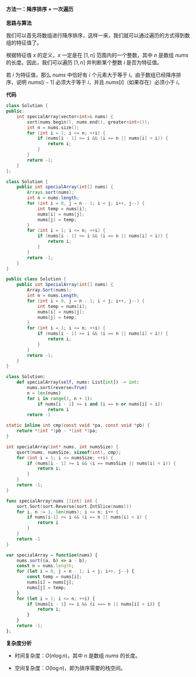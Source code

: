 #### 方法一：降序排序 + 一次遍历

**思路与算法**

我们可以首先将数组进行降序排序，这样一来，我们就可以通过遍历的方式得到数组的特征值了。

根据特征值 $x$ 的定义，$x$ 一定是在 $[1, n]$ 范围内的一个整数，其中 $n$ 是数组 $\textit{nums}$ 的长度。因此，我们可以遍历 $[1, n]$ 并判断某个整数 $i$ 是否为特征值。

若 $i$ 为特征值，那么 $\textit{nums}$ 中恰好有 $i$ 个元素大于等于 $i$。由于数组已经降序排序，说明 $\textit{nums}[i-1]$ 必须大于等于 $i$，并且 $\textit{nums}[i]$（如果存在）必须小于 $i$。

**代码**

```C++ [sol1-C++]
class Solution {
public:
    int specialArray(vector<int>& nums) {
        sort(nums.begin(), nums.end(), greater<int>());
        int n = nums.size();
        for (int i = 1; i <= n; ++i) {
            if (nums[i - 1] >= i && (i == n || nums[i] < i)) {
                return i;
            }
        }
        return -1;
    }
};
```

```Java [sol1-Java]
class Solution {
    public int specialArray(int[] nums) {
        Arrays.sort(nums);
        int n = nums.length;
        for (int i = 0, j = n - 1; i < j; i++, j--) {
            int temp = nums[i];
            nums[i] = nums[j];
            nums[j] = temp;
        }
        for (int i = 1; i <= n; ++i) {
            if (nums[i - 1] >= i && (i == n || nums[i] < i)) {
                return i;
            }
        }
        return -1;
    }
}
```

```C# [sol1-C#]
public class Solution {
    public int SpecialArray(int[] nums) {
        Array.Sort(nums);
        int n = nums.Length;
        for (int i = 0, j = n - 1; i < j; i++, j--) {
            int temp = nums[i];
            nums[i] = nums[j];
            nums[j] = temp;
        }
        for (int i = 1; i <= n; ++i) {
            if (nums[i - 1] >= i && (i == n || nums[i] < i)) {
                return i;
            }
        }
        return -1;
    }
}
```

```Python [sol1-Python3]
class Solution:
    def specialArray(self, nums: List[int]) -> int:
        nums.sort(reverse=True)
        n = len(nums)
        for i in range(1, n + 1):
            if nums[i - 1] >= i and (i == n or nums[i] < i):
                return i
        return -1
```

```C [sol1-C]
static inline int cmp(const void *pa, const void *pb) {
    return *(int *)pb - *(int *)pa;
}

int specialArray(int* nums, int numsSize) {
    qsort(nums, numsSize, sizeof(int), cmp);
    for (int i = 1; i <= numsSize; ++i) {
        if (nums[i - 1] >= i && (i == numsSize || nums[i] < i)) {
            return i;
        }
    }
    return -1;
}
```

```go [sol1-Golang]
func specialArray(nums []int) int {
    sort.Sort(sort.Reverse(sort.IntSlice(nums)))
    for i, n := 1, len(nums); i <= n; i++ {
        if nums[i-1] >= i && (i == n || nums[i] < i) {
            return i
        }
    }
    return -1
}
```

```JavaScript [sol1-JavaScript]
var specialArray = function(nums) {
    nums.sort((a, b) => a - b);
    const n = nums.length;
    for (let i = 0, j = n - 1; i < j; i++, j--) {
        const temp = nums[i];
        nums[i] = nums[j];
        nums[j] = temp;
    }
    for (let i = 1; i <= n; ++i) {
        if (nums[i - 1] >= i && (i === n || nums[i] < i)) {
            return i;
        }
    }
    return -1;
};
```

**复杂度分析**

- 时间复杂度：$O(n \log n)$，其中 $n$ 是数组 $\textit{nums}$ 的长度。

- 空间复杂度：$O(\log n)$，即为排序需要的栈空间。